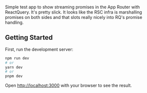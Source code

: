 Simple test app to show streaming promises in the App Router with ReactQuery. It's pretty slick. It looks like the RSC infra is marshalling promises on both sides and that slots really nicely into RQ's promise handling.

## Getting Started

First, run the development server:

```bash
npm run dev
# or
yarn dev
# or
pnpm dev
```

Open [http://localhost:3000](http://localhost:3000) with your browser to see the result.

